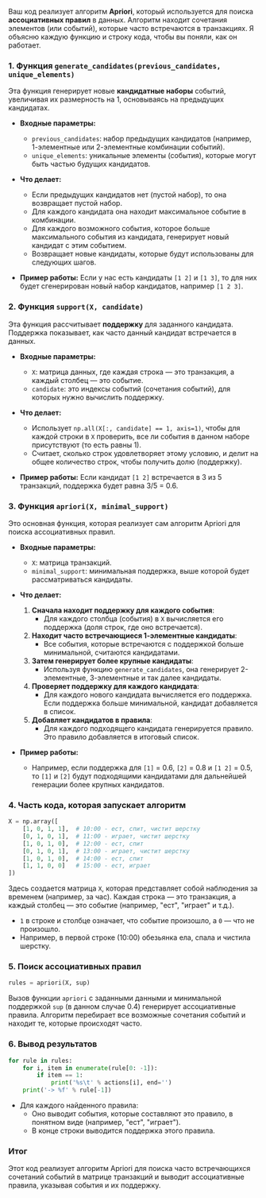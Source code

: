 Ваш код реализует алгоритм **Apriori**, который используется для поиска **ассоциативных правил** в данных. Алгоритм находит сочетания элементов (или событий), которые часто встречаются в транзакциях. Я объясню каждую функцию и строку кода, чтобы вы поняли, как он работает.

### 1. Функция `generate_candidates(previous_candidates, unique_elements)`

Эта функция генерирует новые **кандидатные наборы** событий, увеличивая их размерность на 1, основываясь на предыдущих кандидатах.

- **Входные параметры:**
  - `previous_candidates`: набор предыдущих кандидатов (например, 1-элементные или 2-элементные комбинации событий).
  - `unique_elements`: уникальные элементы (события), которые могут быть частью будущих кандидатов.

- **Что делает:**
  - Если предыдущих кандидатов нет (пустой набор), то она возвращает пустой набор.
  - Для каждого кандидата она находит максимальное событие в комбинации.
  - Для каждого возможного события, которое больше максимального события из кандидата, генерирует новый кандидат с этим событием.
  - Возвращает новые кандидаты, которые будут использованы для следующих шагов.

- **Пример работы:**
  Если у нас есть кандидаты `[1 2]` и `[1 3]`, то для них будет сгенерирован новый набор кандидатов, например `[1 2 3]`.

### 2. Функция `support(X, candidate)`

Эта функция рассчитывает **поддержку** для заданного кандидата. Поддержка показывает, как часто данный кандидат встречается в данных.

- **Входные параметры:**
  - `X`: матрица данных, где каждая строка — это транзакция, а каждый столбец — это событие.
  - `candidate`: это индексы событий (сочетания событий), для которых нужно вычислить поддержку.

- **Что делает:**
  - Использует `np.all(X[:, candidate] == 1, axis=1)`, чтобы для каждой строки в `X` проверить, все ли события в данном наборе присутствуют (то есть равны 1).
  - Считает, сколько строк удовлетворяет этому условию, и делит на общее количество строк, чтобы получить долю (поддержку).

- **Пример работы:**
  Если кандидат `[1 2]` встречается в 3 из 5 транзакций, поддержка будет равна 3/5 = 0.6.

### 3. Функция `apriori(X, minimal_support)`

Это основная функция, которая реализует сам алгоритм Apriori для поиска ассоциативных правил.

- **Входные параметры:**
  - `X`: матрица транзакций.
  - `minimal_support`: минимальная поддержка, выше которой будет рассматриваться кандидаты.

- **Что делает:**
  1. **Сначала находит поддержку для каждого события**:
     - Для каждого столбца (события) в `X` вычисляется его поддержка (доля строк, где оно встречается).
  2. **Находит часто встречающиеся 1-элементные кандидаты**:
     - Все события, которые встречаются с поддержкой больше минимальной, считаются кандидатами.
  3. **Затем генерирует более крупные кандидаты**:
     - Используя функцию `generate_candidates`, она генерирует 2-элементные, 3-элементные и так далее кандидаты.
  4. **Проверяет поддержку для каждого кандидата**:
     - Для каждого нового кандидата вычисляется его поддержка. Если поддержка больше минимальной, кандидат добавляется в список.
  5. **Добавляет кандидатов в правила**:
     - Для каждого подходящего кандидата генерируется правило. Это правило добавляется в итоговый список.

- **Пример работы:**
  - Например, если поддержка для `[1]` = 0.6, `[2]` = 0.8 и `[1 2]` = 0.5, то `[1]` и `[2]` будут подходящими кандидатами для дальнейшей генерации более крупных кандидатов.

### 4. Часть кода, которая запускает алгоритм

```python
X = np.array([
    [1, 0, 1, 1],  # 10:00 - ест, спит, чистит шерстку
    [0, 1, 0, 1],  # 11:00 - играет, чистит шерстку
    [1, 0, 1, 0],  # 12:00 - ест, спит
    [0, 1, 0, 1],  # 13:00 - играет, чистит шерстку
    [1, 0, 1, 0],  # 14:00 - ест, спит
    [1, 1, 0, 0]   # 15:00 - ест, играет
])
```

Здесь создается матрица `X`, которая представляет собой наблюдения за временем (например, за час). Каждая строка — это транзакция, а каждый столбец — это событие (например, "ест", "играет" и т.д.).

- `1` в строке и столбце означает, что событие произошло, а `0` — что не произошло.
- Например, в первой строке (10:00) обезьянка ела, спала и чистила шерстку.

### 5. Поиск ассоциативных правил

```python
rules = apriori(X, sup)
```

Вызов функции `apriori` с заданными данными и минимальной поддержкой `sup` (в данном случае 0.4) генерирует ассоциативные правила. Алгоритм перебирает все возможные сочетания событий и находит те, которые происходят часто.

### 6. Вывод результатов

```python
for rule in rules:
    for i, item in enumerate(rule[0: -1]):
        if item == 1:
            print('%s\t' % actions[i], end='')
    print('-> %f' % rule[-1])
```

- Для каждого найденного правила:
  - Оно выводит события, которые составляют это правило, в понятном виде (например, "ест", "играет").
  - В конце строки выводится поддержка этого правила.

### Итог

Этот код реализует алгоритм Apriori для поиска часто встречающихся сочетаний событий в матрице транзакций и выводит ассоциативные правила, указывая события и их поддержку.
